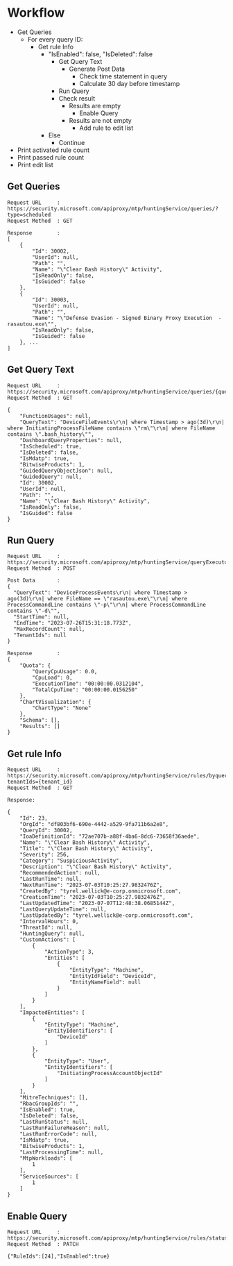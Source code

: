 # Workflow

- Get Queries
  - For every query ID:
    - Get rule Info
        - "IsEnabled": false, "IsDeleted": false
          - Get Query Text
            - Generate Post Data
              - Check time statement in query
              - Calculate 30 day before timestamp
          - Run Query
          - Check result
            - Results are empty
              - Enable Query
            - Results are not empty
              - Add rule to edit list
        - Else
          - Continue
- Print activated rule count
- Print passed rule count
- Print edit list

## Get Queries

```text
Request URL     : https://security.microsoft.com/apiproxy/mtp/huntingService/queries/?type=scheduled
Request Method  : GET
```

```text
Response        :
[
    {
        "Id": 30002,
        "UserId": null,
        "Path": "",
        "Name": "\"Clear Bash History\" Activity",
        "IsReadOnly": false,
        "IsGuided": false
    },
    {
        "Id": 30003,
        "UserId": null,
        "Path": "",
        "Name": "\"Defense Evasion - Signed Binary Proxy Execution  - rasautou.exe\"",
        "IsReadOnly": false,
        "IsGuided": false
    }, ...
]
```

## Get Query Text

```text
Request URL     : https://security.microsoft.com/apiproxy/mtp/huntingService/queries/{query_id}
Request Method  : GET
```

```text
{
    "FunctionUsages": null,
    "QueryText": "DeviceFileEvents\r\n| where Timestamp > ago(3d)\r\n| where InitiatingProcessFileName contains \"rm\"\r\n| where FileName contains \".bash_history\"",
    "DashboardQueryProperties": null,
    "IsScheduled": true,
    "IsDeleted": false,
    "IsMdatp": true,
    "BitwiseProducts": 1,
    "GuidedQueryObjectJson": null,
    "GuidedQuery": null,
    "Id": 30002,
    "UserId": null,
    "Path": "",
    "Name": "\"Clear Bash History\" Activity",
    "IsReadOnly": false,
    "IsGuided": false
}
```

## Run Query

```text
Request URL     : https://security.microsoft.com/apiproxy/mtp/huntingService/queryExecutor
Request Method  : POST
```

```text
Post Data       :
{
  "QueryText": "DeviceProcessEvents\r\n| where Timestamp > ago(3d)\r\n| where FileName == \"rasautou.exe\"\r\n| where ProcessCommandLine contains \"-p\"\r\n| where ProcessCommandLine contains \"-d\"",
  "StartTime": null,
  "EndTime": "2023-07-26T15:31:18.773Z",
  "MaxRecordCount": null,
  "TenantIds": null
}
```

```text
Response        :
{
    "Quota": {
        "QueryCpuUsage": 0.0,
        "CpuLoad": 0,
        "ExecutionTime": "00:00:00.0312104",
        "TotalCpuTime": "00:00:00.0156250"
    },
    "ChartVisualization": {
        "ChartType": "None"
    },
    "Schema": [],
    "Results": []
}
```

## Get rule Info

```text
Request URL     : https://security.microsoft.com/apiproxy/mtp/huntingService/rules/byquery/{query_id}?tenantIds={tenant_id}
Request Method  : GET
```

```text
Response:

{
    "Id": 23,
    "OrgId": "df803bf6-690e-4442-a529-9fa711b6a2e8",
    "QueryId": 30002,
    "IoaDefinitionId": "72ae707b-a88f-4ba6-8dc6-73658f36aede",
    "Name": "\"Clear Bash History\" Activity",
    "Title": "\"Clear Bash History\" Activity",
    "Severity": 256,
    "Category": "SuspiciousActivity",
    "Description": "\"Clear Bash History\" Activity",
    "RecommendedAction": null,
    "LastRunTime": null,
    "NextRunTime": "2023-07-03T10:25:27.9832476Z",
    "CreatedBy": "tyrel.wellick@e-corp.onmicrosoft.com",
    "CreationTime": "2023-07-03T10:25:27.9832476Z",
    "LastUpdatedTime": "2023-07-07T12:48:38.0685144Z",
    "LastQueryUpdateTime": null,
    "LastUpdatedBy": "tyrel.wellick@e-corp.onmicrosoft.com",
    "IntervalHours": 0,
    "ThreatId": null,
    "HuntingQuery": null,
    "CustomActions": [
        {
            "ActionType": 3,
            "Entities": [
                {
                    "EntityType": "Machine",
                    "EntityIdField": "DeviceId",
                    "EntityNameField": null
                }
            ]
        }
    ],
    "ImpactedEntities": [
        {
            "EntityType": "Machine",
            "EntityIdentifiers": [
                "DeviceId"
            ]
        },
        {
            "EntityType": "User",
            "EntityIdentifiers": [
                "InitiatingProcessAccountObjectId"
            ]
        }
    ],
    "MitreTechniques": [],
    "RbacGroupIds": "",
    "IsEnabled": true,
    "IsDeleted": false,
    "LastRunStatus": null,
    "LastRunFailureReason": null,
    "LastRunErrorCode": null,
    "IsMdatp": true,
    "BitwiseProducts": 1,
    "LastProcessingTime": null,
    "MtpWorkloads": [
        1
    ],
    "ServiceSources": [
        1
    ]
}
```

## Enable Query

```text
Request URL     : https://security.microsoft.com/apiproxy/mtp/huntingService/rules/status
Request Method  : PATCH
```

```text
{"RuleIds":[24],"IsEnabled":true}
```
